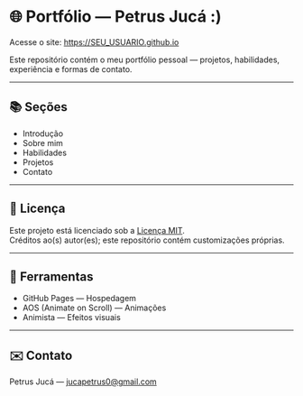 # 🌐 Portfólio — Petrus Jucá :)

Acesse o site: https://SEU_USUARIO.github.io

Este repositório contém o meu portfólio pessoal — projetos, habilidades, experiência e formas de contato.


---

## 📚 Seções
- Introdução  
- Sobre mim  
- Habilidades  
- Projetos  
- Contato

---

## 📄 Licença
Este projeto está licenciado sob a [Licença MIT](./LICENSE).  
Créditos ao(s) autor(es); este repositório contém customizações próprias.

---

## 🔧 Ferramentas
- GitHub Pages — Hospedagem  
- AOS (Animate on Scroll) — Animações  
- Animista — Efeitos visuais

---

## ✉️ Contato
Petrus Jucá — jucapetrus0@gmail.com
